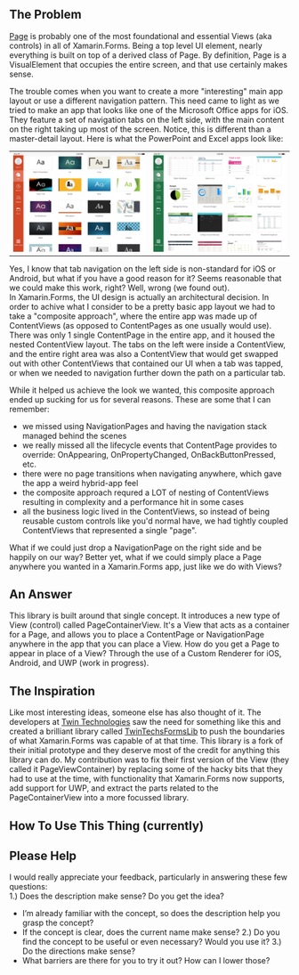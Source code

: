 ## The Problem

[Page](https://developer.xamarin.com/api/type/Xamarin.Forms.Page) is probably one of the most foundational and essential Views (aka controls) in all of Xamarin.Forms.  Being a top level UI element, nearly everything is built on top of a derived class of Page. By definition, Page is a VisualElement that occupies the entire screen, and that use certainly makes sense.  

The trouble comes when you want to create a more "interesting" main app layout or use a different navigation pattern.  This need came to light as we tried to make an app that looks like one of the Microsoft Office apps for iOS.  They feature a set of navigation tabs on the left side, with the main content on the right taking up most of the screen.  Notice, this is different than a master-detail layout. Here is what the PowerPoint and Excel apps look like:

<table>
 <tr>
  <td>
   <img src="/desc/PowerPoint_iOS.JPG" width="500"> 
  </td>
  <td>
   <img src="/desc/Excel_iOS.JPG" width="500">
  </td>
 </tr>
</table>

Yes, I know that tab navigation on the left side is non-standard for iOS or Android, but what if you have a good reason for it?  Seems reasonable that we could make this work, right?  Well, wrong (we found out).  
In Xamarin.Forms, the UI design is actually an architectural decision.  In order to achive what I consider to be a pretty basic app layout we had to take a "composite approach", where the entire app was made up of ContentViews (as opposed to ContentPages as one usually would use).  There was only 1 single ContentPage in the entire app, and it housed the nested ContentView layout.  The tabs on the left were inside a ContentView, and the entire right area was also a ContentView that would get swapped out with other ContentViews that contained our UI when a tab was tapped, or when we needed to navigation further down the path on a particular tab.  

While it helped us achieve the look we wanted, this composite approach ended up sucking for us for several reasons. These are some that I can remember:
 - we missed using NavigationPages and having the navigation stack managed behind the scenes
 - we really missed all the lifecycle events that ContentPage provides to override: OnAppearing, OnPropertyChanged, OnBackButtonPressed, etc.
 - there were no page transitions when navigating anywhere, which gave the app a weird hybrid-app feel
 - the composite approach requred a LOT of nesting of ContentViews resulting in complexity and a performance hit in some cases
 - all the business logic lived in the ContentViews, so instead of being reusable custom controls like you'd normal have, we had tightly coupled ContentViews that represented a single "page".
 
What if we could just drop a NavigationPage on the right side and be happily on our way?  Better yet, what if we could simply place a Page anywhere you wanted in a Xamarin.Forms app, just like we do with Views?  


## An Answer

This library is built around that single concept.  It introduces a new type of View (control) called PageContainerView.  It's a View that acts as a container for a Page, and allows you to place a ContentPage or NavigationPage anywhere in the app that you can place a View.  How do you get a Page to appear in place of a View?  Through the use of a Custom Renderer for iOS, Android, and UWP (work in progress).


## The Inspiration

Like most interesting ideas, someone else has also thought of it.  The developers at [Twin Technologies](http://twintechs.com) saw the need for something like this and created a brilliant library called [TwinTechsFormsLib](https://github.com/twintechs/TwinTechsFormsLib) to push the boundaries of what Xamarin.Forms was capable of at that time.  This library is a fork of their initial prototype and they deserve most of the credit for anything this library can do.  My contribution was to fix their first version of the View (they called it PageViewContainer) by replacing some of the hacky bits that they had to use at the time, with functionality that Xamarin.Forms now supports, add support for UWP, and extract the parts related to the PageContainerView into a more focussed library.  


## How To Use This Thing (currently)



## Please Help

I would really appreciate your feedback, particularly in answering these few questions:  
1.) Does the description make sense? Do you get the idea?
   - I’m already familiar with the concept, so does the description help you grasp the concept?
   - If the concept is clear, does the current name make sense?
2.) Do you find the concept to be useful or even necessary?  Would you use it?
3.) Do the directions make sense?
   - What barriers are there for you to try it out? How can I lower those?
